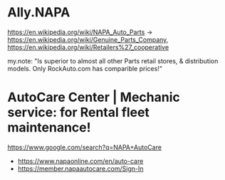 # Ally.NAPA
https://en.wikipedia.org/wiki/NAPA_Auto_Parts -> https://en.wikipedia.org/wiki/Genuine_Parts_Company, https://en.wikipedia.org/wiki/Retailers%27_cooperative

my.note: "Is superior to almost all other Parts retail stores, & distribution models. Only RockAuto.com has comparible prices!"

# AutoCare Center | Mechanic service: for Rental fleet maintenance!
https://www.google.com/search?q=NAPA+AutoCare
- https://www.napaonline.com/en/auto-care
- https://member.napaautocare.com/Sign-In
